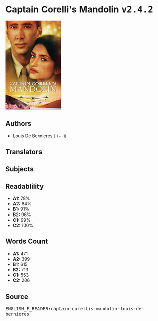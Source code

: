 # Captain Corelli's Mandolin <kbd>v2.4.2</kbd>

![](./cover.medium.jpg "")

## Authors


 - Louis De Bernieres <small>(-1 - -1)</small>

## Translators



## Subjects



## Readablility


 - **A1:** 78%
 - **A2:** 84%
 - **B1:** 91%
 - **B2:** 96%
 - **C1:** 99%
 - **C2:** 100%

## Words Count


 - **A1:** 471
 - **A2:** 399
 - **B1:** 615
 - **B2:** 713
 - **C1:** 553
 - **C2:** 206

## Source


<kbd>ENGLISH_E_READER:captain-corellis-mandolin-louis-de-bernieres</kbd>
